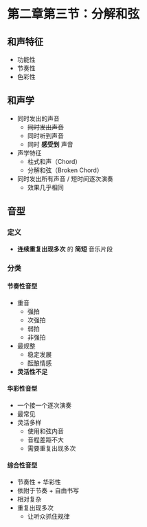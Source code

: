 # 第二章第三节：分解和弦

## 和声特征

- 功能性
- 节奏性
- 色彩性

## 和声学

- 同时发出的声音
  - ~~同时发出声音~~
  - 同时听到声音
  - 同时 **感受到** 声音
- 声学特征
  - 柱式和声（Chord）
  - 分解和弦（Broken Chord）
- 同时发出所有声音 / 短时间逐次演奏
  - 效果几乎相同

## 音型

### 定义

- **连续重复出现多次** 的 **简短** 音乐片段

### 分类

#### 节奏性音型

- 重音
  - 强拍
  - 次强拍
  - 弱拍
  - 非强拍
- 最规整
  - 稳定发展
  - 酝酿情感
- **灵活性不足**

#### 华彩性音型

- 一个接一个逐次演奏
- 最常见
- 灵活多样
  - 使用和弦内音
  - 音程差距不大
  - 需要重复出现多次

#### 综合性音型

- 节奏性 + 华彩性
- 依附于节奏 + 自由书写
- 相对复杂
- 重复出现多次
  - 让听众抓住规律